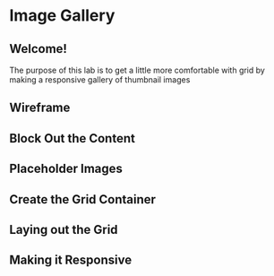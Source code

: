 # Image Gallery

## Welcome!

The purpose of this lab is to get a little more comfortable with grid by making a responsive gallery of thumbnail images

## Wireframe

## Block Out the Content

## Placeholder Images

## Create the Grid Container

## Laying out the Grid

## Making it Responsive